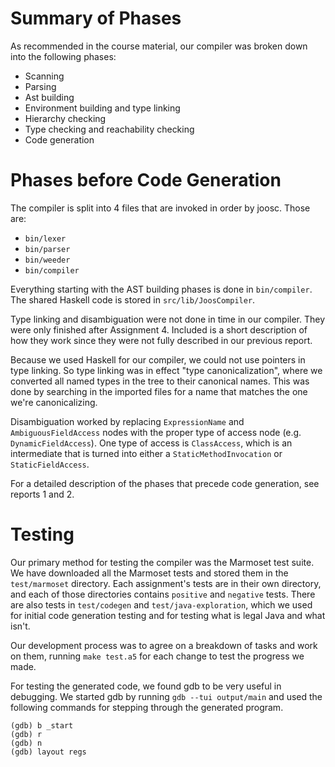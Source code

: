 Summary of Phases
=================

As recommended in the course material, our compiler was broken down into the
following phases:

* Scanning
* Parsing
* Ast building
* Environment building and type linking
* Hierarchy checking
* Type checking and reachability checking
* Code generation

Phases before Code Generation
=============================

The compiler is split into 4 files that are invoked in order by joosc. Those
are:

* `bin/lexer`
* `bin/parser`
* `bin/weeder`
* `bin/compiler`

Everything starting with the AST building phases is done in `bin/compiler`. The
shared Haskell code is stored in `src/lib/JoosCompiler`.

Type linking and disambiguation were not done in time in our compiler. They were
only finished after Assignment 4. Included is a short description of how they
work since they were not fully described in our previous report.

Because we used Haskell for our compiler, we could not use pointers in type
linking. So type linking was in effect "type canonicalization", where we
converted all named types in the tree to their canonical names. This was done by
searching in the imported files for a name that matches the one we're
canonicalizing.

Disambiguation worked by replacing `ExpressionName` and `AmbiguousFieldAccess`
nodes with the proper type of access node (e.g. `DynamicFieldAccess`). One type
of access is `ClassAccess`, which is an intermediate that is turned into either
a `StaticMethodInvocation` or `StaticFieldAccess`.

For a detailed description of the phases that precede code generation, see
reports 1 and 2.

Testing
=======

Our primary method for testing the compiler was the Marmoset test suite. We have
downloaded all the Marmoset tests and stored them in the `test/marmoset`
directory. Each assignment's tests are in their own directory, and each of those
directories contains `positive` and `negative` tests. There are also tests in
`test/codegen` and `test/java-exploration`, which we used for initial code
generation testing and for testing what is legal Java and what isn't.

Our development process was to agree on a breakdown of tasks and work on them,
running `make test.a5` for each change to test the progress we made.

For testing the generated code, we found gdb to be very useful in debugging. We
started gdb by running `gdb --tui output/main` and used the following commands
for stepping through the generated program.

```
(gdb) b _start
(gdb) r
(gdb) n
(gdb) layout regs
```
